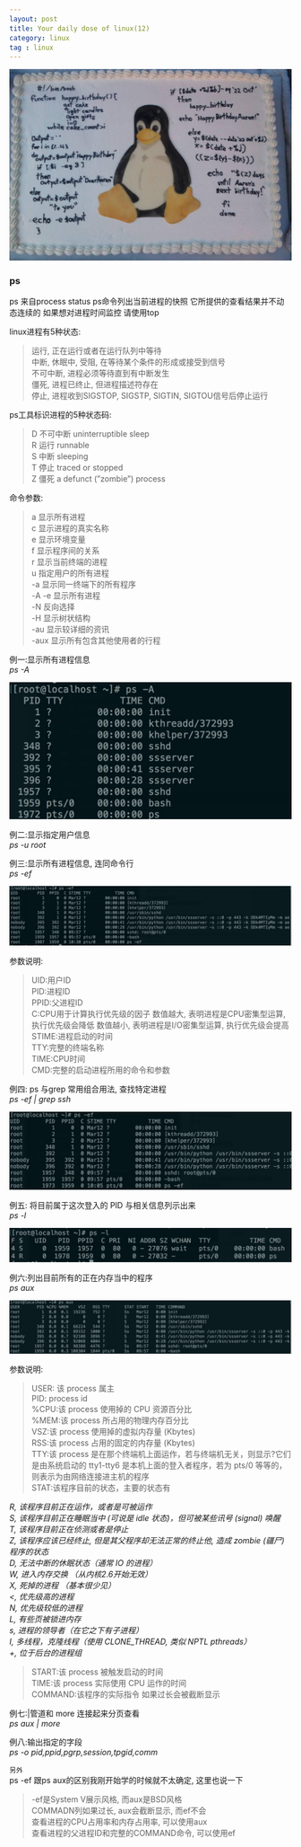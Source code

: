 ```yaml
---
layout: post
title: Your daily dose of linux(12)
category: linux
tag : linux
---
```

<img src="/img/in-post/linux.jpg">

### ps  

ps 来自process status ps命令列出当前进程的快照 它所提供的查看结果并不动态连续的 如果想对进程时间监控 请使用top  

linux进程有5种状态:  
>运行, 正在运行或者在运行队列中等待  
>中断, 休眠中, 受阻, 在等待某个条件的形成或接受到信号    
>不可中断, 进程必须等待直到有中断发生  
>僵死, 进程已终止, 但进程描述符存在  
>停止, 进程收到SIGSTOP, SIGSTP, SIGTIN, SIGTOU信号后停止运行  


ps工具标识进程的5种状态码:  
>D 不可中断 uninterruptible sleep  
>R 运行 runnable  
>S 中断 sleeping   
>T 停止 traced or stopped   
>Z 僵死 a defunct (”zombie”) process   

命令参数:  
>a  显示所有进程  
>c  显示进程的真实名称  
>e  显示环境变量  
>f  显示程序间的关系  
>r  显示当前终端的进程  
>u  指定用户的所有进程  
>-a 显示同一终端下的所有程序  
>-A -e 显示所有进程  
>-N 反向选择  
>-H 显示树状结构  
>-au 显示较详细的资讯  
>-aux 显示所有包含其他使用者的行程   

例一:显示所有进程信息  
*ps -A*  

<img src="/img/in-post/psa.png">  

例二:显示指定用户信息  
*ps -u root*  

例三:显示所有进程信息, 连同命令行  
*ps -ef*  

<img src="/img/in-post/psef.png">   

参数说明:  
>UID:用户ID  
>PID:进程ID  
>PPID:父进程ID  
>C:CPU用于计算执行优先级的因子 数值越大, 表明进程是CPU密集型运算, 执行优先级会降低 数值越小, 表明进程是I/O密集型运算, 执行优先级会提高  
>STIME:进程启动的时间  
>TTY:完整的终端名称  
>TIME:CPU时间  
>CMD:完整的启动进程所用的命令和参数  



例四: ps 与grep 常用组合用法, 查找特定进程  
*ps -ef | grep ssh*  

<img src="/img/in-post/psefssh.png">   

例五: 将目前属于这次登入的 PID 与相关信息列示出来  
*ps -l*  

<img src="/img/in-post/psl.png">   

例六:列出目前所有的正在内存当中的程序  
*ps aux*  

<img src="/img/in-post/psaux.png">  

参数说明:  
>USER: 该 process 属主  
>PID: process id  
>%CPU:该 process 使用掉的 CPU 资源百分比  
>%MEM:该 process 所占用的物理内存百分比  
>VSZ:该 process 使用掉的虚拟内存量 (Kbytes)  
>RSS:该 process 占用的固定的内存量 (Kbytes)  
>TTY:该 process 是在那个终端机上面运作，若与终端机无关，则显示?它们是由系统启动的 tty1-tty6 是本机上面的登入者程序，若为 pts/0 等等的，则表示为由网络连接进主机的程序  
>STAT:该程序目前的状态，主要的状态有  

*R, 该程序目前正在运作，或者是可被运作*  
*S, 该程序目前正在睡眠当中 (可说是 idle 状态)，但可被某些讯号 (signal) 唤醒*  
*T, 该程序目前正在侦测或者是停止*  
*Z, 该程序应该已经终止, 但是其父程序却无法正常的终止他, 造成 zombie (疆尸) 程序的状态*  
*D, 无法中断的休眠状态（通常 IO 的进程）*  
*W, 进入内存交换 （从内核2.6开始无效）*  
*X, 死掉的进程 （基本很少见）*  
*<, 优先级高的进程*  
*N, 优先级较低的进程*  
*L, 有些页被锁进内存*  
*s, 进程的领导者（在它之下有子进程）*  
*I, 多线程，克隆线程（使用 CLONE_THREAD, 类似 NPTL pthreads）*  
*+, 位于后台的进程组*  

>START:该 process 被触发启动的时间  
>TIME:该 process 实际使用 CPU 运作的时间  
>COMMAND:该程序的实际指令 如果过长会被截断显示   

例七:\|管道和 more 连接起来分页查看  
*ps aux \| more*  

例八:输出指定的字段  
*ps -o pid,ppid,pgrp,session,tpgid,comm*  


`另外`  
ps -ef 跟ps aux的区别我刚开始学的时候就不太确定, 这里也说一下  
>-ef是System V展示风格, 而aux是BSD风格  
>COMMADN列如果过长, aux会截断显示, 而ef不会  
>查看进程的CPU占用率和内存占用率, 可以使用aux  
>查看进程的父进程ID和完整的COMMAND命令, 可以使用ef  





